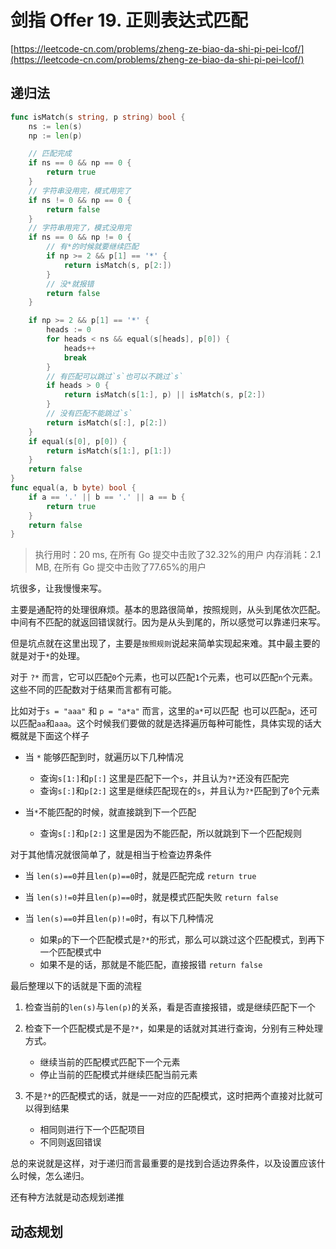 # 剑指 Offer 19. 正则表达式匹配
[https://leetcode-cn.com/problems/zheng-ze-biao-da-shi-pi-pei-lcof/](https://leetcode-cn.com/problems/zheng-ze-biao-da-shi-pi-pei-lcof/)

## 递归法
```go
func isMatch(s string, p string) bool {
	ns := len(s)
	np := len(p)

	// 匹配完成
	if ns == 0 && np == 0 {
		return true
	}
	// 字符串没用完，模式用完了
	if ns != 0 && np == 0 {
		return false
	}
	// 字符串用完了，模式没用完
	if ns == 0 && np != 0 {
		// 有*的时候就要继续匹配
		if np >= 2 && p[1] == '*' {
			return isMatch(s, p[2:])
		}
		// 没*就报错
		return false
	}

	if np >= 2 && p[1] == '*' {
		heads := 0
		for heads < ns && equal(s[heads], p[0]) {
			heads++
			break
		}
		// 有匹配可以跳过`s`也可以不跳过`s`
		if heads > 0 {
			return isMatch(s[1:], p) || isMatch(s, p[2:])
		}
		// 没有匹配不能跳过`s`
		return isMatch(s[:], p[2:])
	}
	if equal(s[0], p[0]) {
		return isMatch(s[1:], p[1:])
	}
	return false
}
func equal(a, b byte) bool {
	if a == '.' || b == '.' || a == b {
		return true
	}
	return false
}
```
>执行用时：20 ms, 在所有 Go 提交中击败了32.32%的用户
内存消耗：2.1 MB, 在所有 Go 提交中击败了77.65%的用户

坑很多，让我慢慢来写。

主要是通配符的处理很麻烦。基本的思路很简单，按照规则，从头到尾依次匹配。中间有不匹配的就返回错误就行。因为是从头到尾的，所以感觉可以靠递归来写。

但是坑点就在这里出现了，主要是`按照规则`说起来简单实现起来难。其中最主要的就是对于`*`的处理。

对于 `?*` 而言，它可以匹配`0`个元素，也可以匹配`1`个元素，也可以匹配`n`个元素。这些不同的匹配数对于结果而言都有可能。

比如对于`s = "aaa"` 和 `p = "a*a"` 而言，这里的`a*`可以匹配` `也可以匹配`a`，还可以匹配`aa`和`aaa`。这个时候我们要做的就是选择遍历每种可能性，具体实现的话大概就是下面这个样子

- 当 `*` 能够匹配到时，就遍历以下几种情况
    - 查询`s[1:]`和`p[:]`
        这里是匹配下一个`s`，并且认为`?*`还没有匹配完
    - 查询`s[:]`和`p[2:]`
        这里是继续匹配现在的`s`，并且认为`?*`匹配到了`0`个元素

- 当`*`不能匹配的时候，就直接跳到下一个匹配
    - 查询`s[:]`和`p[2:]`
        这里是因为不能匹配，所以就跳到下一个匹配规则

对于其他情况就很简单了，就是相当于检查边界条件

- 当 `len(s)==0`并且`len(p)==0`时，就是匹配完成
    `return true`

- 当 `len(s)!=0`并且`len(p)==0`时，就是模式匹配失败
    `return false`

- 当 `len(s)==0`并且`len(p)!=0`时，有以下几种情况
    - 如果`p`的下一个匹配模式是`?*`的形式，那么可以跳过这个匹配模式，到再下一个匹配模式中
    - 如果不是的话，那就是不能匹配，直接报错
        `return false`

最后整理以下的话就是下面的流程

1. 检查当前的`len(s)`与`len(p)`的关系，看是否直接报错，或是继续匹配下一个
2. 检查下一个匹配模式是不是`?*`，如果是的话就对其进行查询，分别有三种处理方式。
    
    - 继续当前的匹配模式匹配下一个元素
    - 停止当前的匹配模式并继续匹配当前元素

3. 不是`?*`的匹配模式的话，就是一一对应的匹配模式，这时把两个直接对比就可以得到结果

    - 相同则进行下一个匹配项目
    - 不同则返回错误

总的来说就是这样，对于递归而言最重要的是找到合适边界条件，以及设置应该什么时候，怎么递归。

还有种方法就是动态规划递推

## 动态规划
